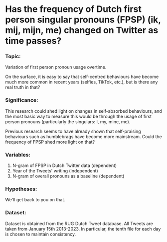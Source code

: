 # Has the frequency of Dutch first person singular pronouns (FPSP) (ik, mij, mijn, me) changed on Twitter as time passes?

### Topic: 

Variation of first person pronoun usage overtime.

On the surface, it is easy to say that self-centred behaviours
have become much more common in recent years (selfies, TikTok, etc.),
but is there any real truth in that?

### Significance: 

This research could shed light on changes in self-absorbed behaviours,
and the most basic way to measure this would be through the usage of
first person pronouns (particularly the singulars: I, my, mine, me).

Previous research seems to have already shown that self-praising behaviours such as humblebrags have become more mainstream.
Could the frequency of FPSP shed more light on that?

### Variables:

1. N-gram of FPSP in Dutch Twitter data (dependent)
2. Year of the Tweets' writing (independent)
3. N-gram of overall pronouns as a baseline (dependent)

### Hypotheses:

We'll get back to you on that.

### Dataset:

Dataset is obtained from the RUG Dutch Tweet database. All Tweets are taken from January 15th 2013-2023. In particular, the tenth file for each day is chosen to maintain consistency.

